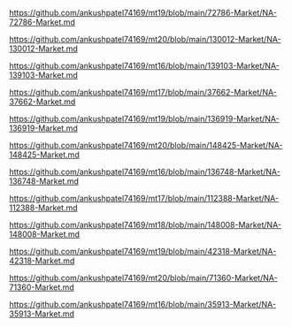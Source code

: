 <p><a href="https://github.com/ankushpatel74169/mt19/blob/main/72786-Market/NA-72786-Market.md">https://github.com/ankushpatel74169/mt19/blob/main/72786-Market/NA-72786-Market.md</a></p><p><a href="https://github.com/ankushpatel74169/mt20/blob/main/130012-Market/NA-130012-Market.md">https://github.com/ankushpatel74169/mt20/blob/main/130012-Market/NA-130012-Market.md</a></p><p><a href="https://github.com/ankushpatel74169/mt16/blob/main/139103-Market/NA-139103-Market.md">https://github.com/ankushpatel74169/mt16/blob/main/139103-Market/NA-139103-Market.md</a></p><p><a href="https://github.com/ankushpatel74169/mt17/blob/main/37662-Market/NA-37662-Market.md">https://github.com/ankushpatel74169/mt17/blob/main/37662-Market/NA-37662-Market.md</a></p><p><a href="https://github.com/ankushpatel74169/mt19/blob/main/136919-Market/NA-136919-Market.md">https://github.com/ankushpatel74169/mt19/blob/main/136919-Market/NA-136919-Market.md</a></p><p><a href="https://github.com/ankushpatel74169/mt20/blob/main/148425-Market/NA-148425-Market.md">https://github.com/ankushpatel74169/mt20/blob/main/148425-Market/NA-148425-Market.md</a></p><p><a href="https://github.com/ankushpatel74169/mt16/blob/main/136748-Market/NA-136748-Market.md">https://github.com/ankushpatel74169/mt16/blob/main/136748-Market/NA-136748-Market.md</a></p><p><a href="https://github.com/ankushpatel74169/mt17/blob/main/112388-Market/NA-112388-Market.md">https://github.com/ankushpatel74169/mt17/blob/main/112388-Market/NA-112388-Market.md</a></p><p><a href="https://github.com/ankushpatel74169/mt18/blob/main/148008-Market/NA-148008-Market.md">https://github.com/ankushpatel74169/mt18/blob/main/148008-Market/NA-148008-Market.md</a></p><p><a href="https://github.com/ankushpatel74169/mt19/blob/main/42318-Market/NA-42318-Market.md">https://github.com/ankushpatel74169/mt19/blob/main/42318-Market/NA-42318-Market.md</a></p><p><a href="https://github.com/ankushpatel74169/mt20/blob/main/71360-Market/NA-71360-Market.md">https://github.com/ankushpatel74169/mt20/blob/main/71360-Market/NA-71360-Market.md</a></p><p><a href="https://github.com/ankushpatel74169/mt16/blob/main/35913-Market/NA-35913-Market.md">https://github.com/ankushpatel74169/mt16/blob/main/35913-Market/NA-35913-Market.md</a></p>
